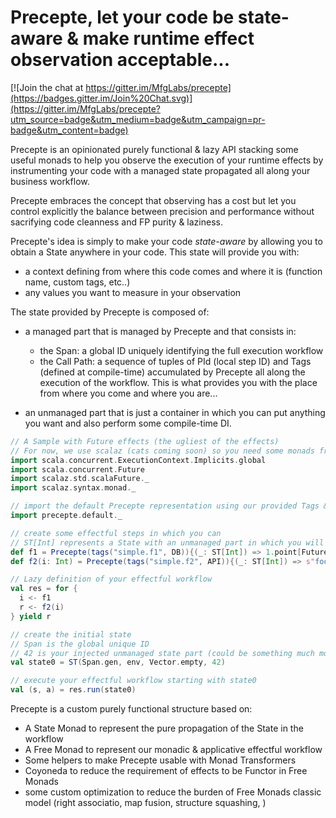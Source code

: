 # Precepte, let your code be state-aware & make runtime effect observation acceptable...

[![Join the chat at https://gitter.im/MfgLabs/precepte](https://badges.gitter.im/Join%20Chat.svg)](https://gitter.im/MfgLabs/precepte?utm_source=badge&utm_medium=badge&utm_campaign=pr-badge&utm_content=badge)

Precepte is an opinionated purely functional & lazy API stacking some useful monads to help you observe the execution of your runtime effects by instrumenting your code with a managed state propagated all along your business workflow.

Precepte embraces the concept that observing has a cost but let you control explicitly the balance between precision and performance without
sacrifying code cleanness and FP purity & laziness.

Precepte's idea is simply to make your code _state-aware_ by allowing you to obtain a State anywhere in your code.
This state will provide you with:
  - a context defining from where this code comes and where it is (function name, custom tags, etc..)
  - any values you want to measure in your observation

The state provided by Precepte is composed of:
  - a managed part that is managed by Precepte and that consists in:
      * the Span: a global ID uniquely identifying the full execution workflow
      * the Call Path: a sequence of tuples of PId (local step ID) and Tags (defined at compile-time)
                       accumulated by Precepte all along the execution of the workflow. This is what
                        provides you with the place from where you come and where you are...

  - an unmanaged part that is just a container in which you can put anything you want and also perform some compile-time DI.

```scala
// A Sample with Future effects (the ugliest of the effects)
// For now, we use scalaz (cats coming soon) so you need some monads from Scalaz
import scala.concurrent.ExecutionContext.Implicits.global
import scala.concurrent.Future
import scalaz.std.scalaFuture._
import scalaz.syntax.monad._

// import the default Precepte representation using our provided Tags & ManagedState type
import precepte.default._

// create some effectful steps in which you can
// ST[Int] represents a State with an unmanaged part in which you will inject an Int at execution
def f1 = Precepte(tags("simple.f1", DB)){(_: ST[Int]) => 1.point[Future]}
def f2(i: Int) = Precepte(tags("simple.f2", API)){(_: ST[Int]) => s"foo $i".point[Future]}

// Lazy definition of your effectful workflow
val res = for {
  i <- f1
  r <- f2(i)
} yield r

// create the initial state
// Span is the global unique ID
// 42 is your injected unmanaged state part (could be something much more interesting ;))
val state0 = ST(Span.gen, env, Vector.empty, 42)

// execute your effectful workflow starting with state0
val (s, a) = res.run(state0)
```

Precepte is a custom purely functional structure based on:
  - A State Monad to represent the pure propagation of the State in the workflow
  - A Free Monad to represent our monadic & applicative effectful workflow
  - Some helpers to make Precepte usable with Monad Transformers
  - Coyoneda to reduce the requirement of effects to be Functor in Free Monads
  - some custom optimization to reduce the burden of Free Monads classic model (right associatio, map fusion, structure squashing, )
